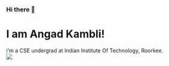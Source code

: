 ### Hi there 👋
# I am Angad Kambli!
i'm a CSE undergrad at Indian Institute Of Technology, Roorkee. <br>
![](https://github-readme-stats.vercel.app/api?username=angad-k&theme=algolia&show_icons=false&hide_rank=true&count_private=true&hide=stars&include_all_commits=true)

<!--
**angad-k/angad-k** is a ✨ _special_ ✨ repository because its `README.md` (this file) appears on your GitHub profile.

Here are some ideas to get you started:

- 🔭 I’m currently working on ...
- 🌱 I’m currently learning ...
- 👯 I’m looking to collaborate on ...
- 🤔 I’m looking for help with ...
- 💬 Ask me about ...
- 📫 How to reach me: ...
- 😄 Pronouns: ...
- ⚡ Fun fact: ...
-->
